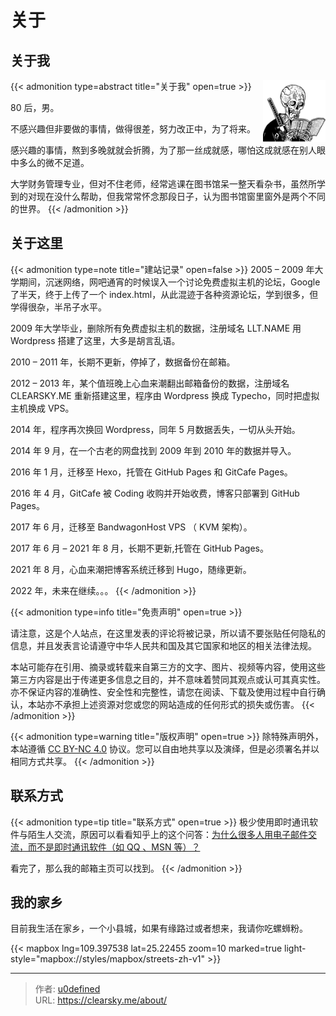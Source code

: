 # 关于


## 关于我
{{< admonition type=abstract title="关于我" open=true >}}
<img src='/avatar.jpg' align='right' style=' width:100px;height:100px'/>

80 后，男。

不感兴趣但非要做的事情，做得很差，努力改正中，为了将来。

感兴趣的事情，熬到多晚就就会折腾，为了那一丝成就感，哪怕这成就感在别人眼中多么的微不足道。

大学财务管理专业，但对不住老师，经常逃课在图书馆呆一整天看杂书，虽然所学到的对现在没什么帮助，但我常常怀念那段日子，认为图书馆窗里窗外是两个不同的世界。
{{< /admonition >}}
## 关于这里


{{< admonition type=note title="建站记录" open=false >}}
2005 – 2009 年大学期间，沉迷网络，网吧通宵的时候误入一个讨论免费虚拟主机的论坛，Google 了半天，终于上传了一个 index.html，从此混迹于各种资源论坛，学到很多，但学得很杂，半吊子水平。

2009 年大学毕业，删除所有免费虚拟主机的数据，注册域名 LLT.NAME 用 Wordpress 搭建了这里，大多是胡言乱语。

2010 – 2011 年，长期不更新，停掉了，数据备份在邮箱。

2012 – 2013 年，某个值班晚上心血来潮翻出邮箱备份的数据，注册域名 CLEARSKY.ME 重新搭建这里，程序由 Wordpress 换成 Typecho，同时把虚拟主机换成 VPS。

2014 年，程序再次换回 Wordpress，同年 5 月数据丢失，一切从头开始。

2014 年 9 月，在一个古老的网盘找到 2009 年到 2010 年的数据并导入。

2016 年 1 月，迁移至 Hexo，托管在 GitHub Pages 和 GitCafe Pages。

2016 年 4 月，GitCafe 被 Coding 收购并开始收费，博客只部署到 GitHub Pages。

2017 年 6 月，迁移至 BandwagonHost VPS （ KVM 架构）。

2017 年 6 月 – 2021 年 8 月，长期不更新,托管在 GitHub Pages。

2021 年 8 月，心血来潮把博客系统迁移到 Hugo，随缘更新。

2022 年，未来在继续。。。
{{< /admonition >}}

{{< admonition type=info title="免责声明" open=true >}}

请注意，这是个人站点，在这里发表的评论将被记录，所以请不要张贴任何隐私的信息，并且发表言论请遵守中华人民共和国及其它国家和地区的相关法律法规。

本站可能存在引用、摘录或转载来自第三方的文字、图片、视频等内容，使用这些第三方内容是出于传递更多信息之目的，并不意味着赞同其观点或认可其真实性。亦不保证内容的准确性、安全性和完整性，请您在阅读、下载及使用过程中自行确认，本站亦不承担上述资源对您或您的网站造成的任何形式的损失或伤害。
{{< /admonition >}}

{{< admonition type=warning title="版权声明" open=true >}}
除特殊声明外，本站遵循 [CC BY-NC 4.0](https://creativecommons.org/licenses/by-nc/4.0/) 协议。您可以自由地共享以及演绎，但是必须署名并以相同方式共享。
{{< /admonition >}}


## 联系方式
{{< admonition type=tip title="联系方式" open=true >}}
极少使用即时通讯软件与陌生人交流，原因可以看看知乎上的这个问答：[为什么很多人用电子邮件交流，而不是即时通讯软件（如 QQ 、MSN 等）？](https://www.zhihu.com/question/20409003)

看完了，那么我的邮箱主页可以找到。
{{< /admonition >}}

## 我的家乡

目前我生活在家乡，一个小县城，如果有缘路过或者想来，我请你吃螺蛳粉。

{{< mapbox lng=109.397538 lat=25.22455 zoom=10 marked=true light-style="mapbox://styles/mapbox/streets-zh-v1" >}}

---

> 作者: [u0defined](http://clearsky.me/)  
> URL: https://clearsky.me/about/  

